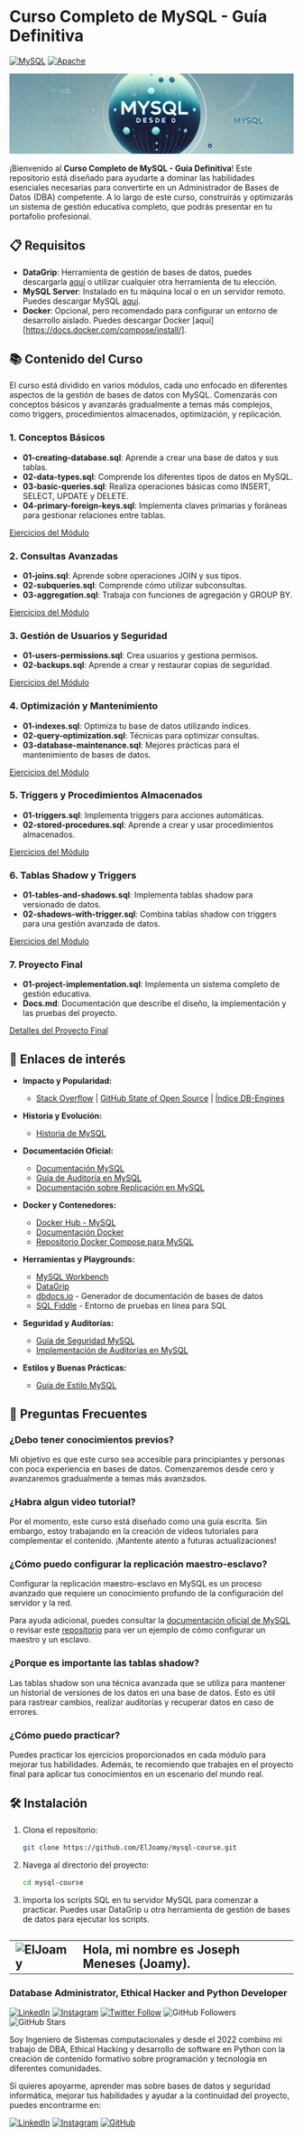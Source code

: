 # Curso Completo de MySQL - Guía Definitiva
[![MySQL](https://img.shields.io/badge/MySQL-8.0+-blue?style=for-the-badge&logo=mysql&logoColor=white&labelColor=101010)](https://www.mysql.com/) [![Apache](https://img.shields.io/badge/Apache-2.0-red?style=for-the-badge&logo=apache&logoColor=white&labelColor=101010)](https://www.apache.org/licenses/LICENSE-2.0.html)

![](./Imgs/header.jpg)

¡Bienvenido al **Curso Completo de MySQL - Guía Definitiva**! Este repositorio está diseñado para ayudarte a dominar las habilidades esenciales necesarias para convertirte en un Administrador de Bases de Datos (DBA) competente. A lo largo de este curso, construirás y optimizarás un sistema de gestión educativa completo, que podrás presentar en tu portafolio profesional.

## 📋 Requisitos
- **DataGrip**: Herramienta de gestión de bases de datos, puedes descargarla [aquí](https://www.jetbrains.com/help/datagrip/installation-guide.html#silent) o utilizar cualquier otra herramienta de tu elección.
- **MySQL Server**: Instalado en tu máquina local o en un servidor remoto. Puedes descargar MySQL [aquí](https://dev.mysql.com/downloads/mysql/).
- **Docker**: Opcional, pero recomendado para configurar un entorno de desarrollo aislado. Puedes descargar Docker [aquí][https://docs.docker.com/compose/install/].

## 📚 Contenido del Curso
El curso está dividido en varios módulos, cada uno enfocado en diferentes aspectos de la gestión de bases de datos con MySQL. Comenzarás con conceptos básicos y avanzarás gradualmente a temas más complejos, como triggers, procedimientos almacenados, optimización, y replicación.

### 1. Conceptos Básicos
- **01-creating-database.sql**: Aprende a crear una base de datos y sus tablas.
- **02-data-types.sql**: Comprende los diferentes tipos de datos en MySQL.
- **03-basic-queries.sql**: Realiza operaciones básicas como INSERT, SELECT, UPDATE y DELETE.
- **04-primary-foreign-keys.sql**: Implementa claves primarias y foráneas para gestionar relaciones entre tablas.

[Ejercicios del Módulo](./Learn/Basic/ejercicios)

### 2. Consultas Avanzadas
- **01-joins.sql**: Aprende sobre operaciones JOIN y sus tipos.
- **02-subqueries.sql**: Comprende cómo utilizar subconsultas.
- **03-aggregation.sql**: Trabaja con funciones de agregación y GROUP BY.

[Ejercicios del Módulo](./Learn/Advanced/ejercicios)

### 3. Gestión de Usuarios y Seguridad
- **01-users-permissions.sql**: Crea usuarios y gestiona permisos.
- **02-backups.sql**: Aprende a crear y restaurar copias de seguridad.

[Ejercicios del Módulo](./Learn/UserManagement/ejercicios)

### 4. Optimización y Mantenimiento
- **01-indexes.sql**: Optimiza tu base de datos utilizando índices.
- **02-query-optimization.sql**: Técnicas para optimizar consultas.
- **03-database-maintenance.sql**: Mejores prácticas para el mantenimiento de bases de datos.

[Ejercicios del Módulo](./Learn/Optimization/ejercicios)

### 5. Triggers y Procedimientos Almacenados
- **01-triggers.sql**: Implementa triggers para acciones automáticas.
- **02-stored-procedures.sql**: Aprende a crear y usar procedimientos almacenados.

[Ejercicios del Módulo](./Learn/TriggersAndProcedures/ejercicios)

### 6. Tablas Shadow y Triggers
- **01-tables-and-shadows.sql**: Implementa tablas shadow para versionado de datos.
- **02-shadows-with-trigger.sql**: Combina tablas shadow con triggers para una gestión avanzada de datos.

[Ejercicios del Módulo](./Learn/ShadowsAndTriggers/ejercicios)

### 7. Proyecto Final
- **01-project-implementation.sql**: Implementa un sistema completo de gestión educativa.
- **Docs.md**: Documentación que describe el diseño, la implementación y las pruebas del proyecto.

[Detalles del Proyecto Final](./FinalProject)

## 🔗 Enlaces de interés
* **Impacto y Popularidad:**
  * [Stack Overflow](https://survey.stackoverflow.co/2023/#most-popular-technologies-database) | [GitHub State of Open Source](https://github.blog/2023-11-08-the-state-of-open-source-and-ai/) | [Índice DB-Engines](https://db-engines.com/en/ranking) 

* **Historia y Evolución:**
  * [Historia de MySQL](https://es.wikipedia.org/wiki/MySQL)

* **Documentación Oficial:**
  * [Documentación MySQL](https://dev.mysql.com/doc/)
  * [Guía de Auditoría en MySQL](https://dev.mysql.com/doc/refman/8.0/en/audit-log-reference.html)
  * [Documentación sobre Replicación en MySQL](https://dev.mysql.com/doc/refman/8.0/en/replication.html)
  
* **Docker y Contenedores:**
  * [Docker Hub - MySQL](https://hub.docker.com/_/mysql)
  * [Documentación Docker](https://docs.docker.com/)
  * [Repositorio Docker Compose para MySQL](https://github.com/ElJoamy/Docker_compose_comfiguration.git)

* **Herramientas y Playgrounds:**
  * [MySQL Workbench](https://dev.mysql.com/doc/workbench/en/)
  * [DataGrip](https://www.jetbrains.com/datagrip/)
  * [dbdocs.io](https://dbdocs.io/) - Generador de documentación de bases de datos
  * [SQL Fiddle](http://sqlfiddle.com/) - Entorno de pruebas en línea para SQL
  
* **Seguridad y Auditorías:**
  * [Guía de Seguridad MySQL](https://dev.mysql.com/doc/refman/8.0/en/security.html)
  * [Implementación de Auditorías en MySQL](https://dev.mysql.com/doc/refman/8.0/en/audit-log.html)
  
* **Estilos y Buenas Prácticas:**
  * [Guía de Estilo MySQL](https://dev.mysql.com/doc/refman/8.0/en/sql-syntax.html)

## 🤔 Preguntas Frecuentes 
### ¿Debo tener conocimientos previos?
Mi objetivo es que este curso sea accesible para principiantes y personas con poca experiencia en bases de datos. Comenzaremos desde cero y avanzaremos gradualmente a temas más avanzados.

### ¿Habra algun video tutorial?
Por el momento, este curso está diseñado como una guía escrita. Sin embargo, estoy trabajando en la creación de videos tutoriales para complementar el contenido. ¡Mantente atento a futuras actualizaciones!

### ¿Cómo puedo configurar la replicación maestro-esclavo?
Configurar la replicación maestro-esclavo en MySQL es un proceso avanzado que requiere un conocimiento profundo de la configuración del servidor y la red.

Para ayuda adicional, puedes consultar la [documentación oficial de MySQL](https://dev.mysql.com/doc/refman/8.0/en/replication.html) o revisar este [repositorio](https://github.com/ElJoamy/Docker_compose_comfiguration.git) para ver un ejemplo de cómo configurar un maestro y un esclavo.

### ¿Porque es importante las tablas shadow?
Las tablas shadow son una técnica avanzada que se utiliza para mantener un historial de versiones de los datos en una base de datos. Esto es útil para rastrear cambios, realizar auditorías y recuperar datos en caso de errores.

### ¿Cómo puedo practicar?
Puedes practicar los ejercicios proporcionados en cada módulo para mejorar tus habilidades. Además, te recomiendo que trabajes en el proyecto final para aplicar tus conocimientos en un escenario del mundo real.

## 🛠️ Instalación

1. Clona el repositorio:
   ```bash
   git clone https://github.com/ElJoamy/mysql-course.git
   ```

2. Navega al directorio del proyecto:
   ```bash
   cd mysql-course
   ```

3. Importa los scripts SQL en tu servidor MySQL para comenzar a practicar. Puedes usar DataGrip u otra herramienta de gestión de bases de datos para ejecutar los scripts.

## <table>
<tr>
    <td>
        <img src="https://avatars.githubusercontent.com/u/68487005?v=4" width="30" alt="ElJoamy"/>
    </td>
    <td>
        <b>Hola, mi nombre es Joseph Meneses (Joamy).</b>
    </td>
</tr>
</table>


### Database Administrator, Ethical Hacker and Python Developer
[![LinkedIn](https://img.shields.io/badge/LinkedIn-Joamy_Salguero-blue?style=social&logo=linkedin)](https://www.linkedin.com/in/joamy5902/)
[![Instagram](https://img.shields.io/badge/Instagram-%40joseph__joamy-E4405F?style=social&logo=instagram)](https://www.instagram.com/joseph_joamy/)
[![Twitter Follow](https://img.shields.io/twitter/follow/JosephJoamy?style=social)](https://x.com/JosephJoamy)
![GitHub Followers](https://img.shields.io/github/followers/ElJoamy?style=social)
![GitHub Stars](https://img.shields.io/github/stars/ElJoamy?style=social)

Soy Ingeniero de Sistemas computacionales y desde el 2022 combino mi trabajo de DBA, Ethical Hacking y desarrollo de software en Python con la creación de contenido formativo sobre programación y tecnología en diferentes comunidades.

Si quieres apoyarme, aprender mas sobre bases de datos y seguridad informática, mejorar tus habilidades y ayudar a la continuidad del proyecto, puedes encontrarme en:

[![LinkedIn](https://img.shields.io/badge/LinkedIn-Joamy_Salguero-0A66C2?style=for-the-badge&logo=linkedin&logoColor=white&labelColor=101010)](https://www.linkedin.com/in/joamy5902/)
[![Instagram](https://img.shields.io/badge/Instagram-%40joseph__joamy-E4405F?style=for-the-badge&logo=instagram&logoColor=white&labelColor=101010)](https://www.instagram.com/joseph_joamy/)
[![GitHub](https://img.shields.io/badge/GitHub-Perfil_de_ElJoamy-14a1f0?style=for-the-badge&logo=github&logoColor=white&labelColor=101010)](https://github.com/ElJoamy)

